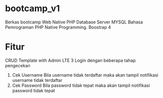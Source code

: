 # bootcamp_v1
Berkas bootcamp Web Native PHP
Database Server MYSQL
Bahasa Pemrograman PHP
Native Programming.
Boostrap 4

# Fitur
CRUD
Template with Admin LTE 3
Login dengan beberapa tahap pengecekan
1. Cek Username
Bila username tidak terdaftar maka akan tampil notifikasi username tidak terdaftar
2. Cek Password
Bila password tidak tepat maka akan tampil notifikasi password tidak tepat

